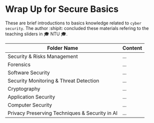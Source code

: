 # Wrap Up for Secure Basics 
These are brief introductions to basics knowledge related to `cyber security`. The author :shipit: concluded these materials refering to the teaching sliders in :mortar_board: NTU :mortar_board:.

| Folder Name  | Content |
| ------------- | ------------- |
| Security & Risks Management  | ...  |
| Forensics  | ...  |
| Software Security |   ...            |
| Security Monitoring & Threat Detection |   ...            |
| Cryptography |        ...       |
| Application Security |    ...           |
| Computer Security |        ...       |
| Privacy Preserving Techniques & Security in AI|     ...          |
